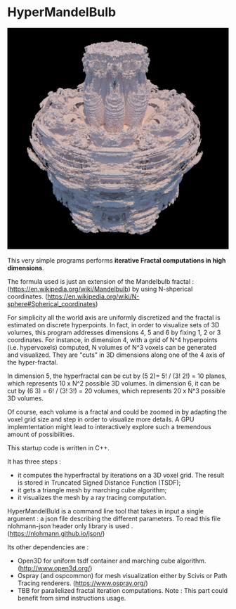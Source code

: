 # HyperMandelBulb

![alt text](https://github.com/DocteurGrr/HyperMandelBulb/blob/master/MandelBulb4D.png?raw=true)

This very simple programs performs **iterative Fractal computations in high dimensions**.

The formula used is just an extension of the Mandelbulb fractal :
(https://en.wikipedia.org/wiki/Mandelbulb)
by using N-shperical coordinates.
(https://en.wikipedia.org/wiki/N-sphere#Spherical_coordinates)

For simplicity all the world axis are uniformly discretized and the fractal is estimated on discrete hyperpoints.
In fact, in order to visualize sets of 3D volumes, this program addresses dimensions 4, 5 and 6 by fixing 1, 2 or 3 coordinates. 
For instance, in dimension 4, with a grid of N^4 hyperpoints (i.e. hypervoxels) computed, N volumes of N^3 voxels can be generated and visualized. 
They are "cuts" in 3D dimensions along one of the 4 axis of the hyper-fractal.

In dimension 5, the hyperfractal can be cut by (5 2)= 5! / (3! 2!) = 10 planes, which represents 10 x N^2 possible 3D volumes.
In dimension 6, it can be cut by (6 3) = 6! / (3! 3!) = 20 volumes, which represents 20 x N^3 possible 3D volumes.

Of course, each volume is a fractal and could be zoomed in by adapting the voxel grid size and step in order to visualize more details. 
A GPU implemtentation might lead to interactively explore such a tremendous amount of possibilities. 

This startup code is written in C++.

It has three steps :
- it computes the hyperfractal by iterations on a 3D voxel grid. The result is stored in Truncated Signed Distance Function  (TSDF);
- it gets a triangle mesh by marching cube algorithm;
- it visualizes the mesh by a ray tracing computation.
 
HyperMandelBuld is a command line tool that takes in input a single argument : a json file describing the different parameters.
To read this file nlohmann-json header only library is used . (https://nlohmann.github.io/json/)

 Its other dependencies are :
- Open3D for uniform tsdf container and marching cube algorithm. (http://www.open3d.org/)
- Ospray (and ospcommon) for mesh visualization either by Scivis or Path Tracing renderers. (https://www.ospray.org/)
- TBB for parallelized fractal iteration computations. Note : This part could benefit from simd instructions usage.









